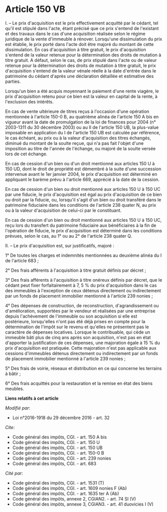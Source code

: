 # Article 150 VB

I. – Le prix d'acquisition est le prix effectivement acquitté par le cédant, tel qu'il est stipulé dans l'acte, étant précisé
que ce prix s'entend de l'existant et des travaux dans le cas d'une acquisition réalisée selon le régime juridique de la
vente d'immeuble à rénover. Lorsqu'une dissimulation du prix est établie, le prix porté dans l'acte doit être majoré du
montant de cette dissimulation. En cas d'acquisition à titre gratuit, le prix d'acquisition s'entend de la valeur retenue
pour la détermination des droits de mutation à titre gratuit. A défaut, selon le cas, de prix stipulé dans l'acte ou de
valeur retenue pour la détermination des droits de mutation à titre gratuit, le prix d'acquisition s'entend de la valeur
vénale réelle à la date d'entrée dans le patrimoine du cédant d'après une déclaration détaillée et estimative des parties.

Lorsqu'un bien a été acquis moyennant le paiement d'une rente viagère, le prix d'acquisition retenu pour ce bien est la
valeur en capital de la rente, à l'exclusion des intérêts.

En cas de vente ultérieure de titres reçus à l'occasion d'une opération mentionnée à l'article 150-0 B, au quatrième alinéa
de l'article 150 A bis en vigueur avant la date de promulgation de la loi de finances pour 2004 (n° 2003-1311 du 30 décembre
2003) ou au II de l'article 150 UB, la plus-value imposable en application du I de l'article 150 UB est calculée par
référence, le cas échéant, au prix ou à la valeur d'acquisition des titres échangés, diminué du montant de la soulte reçue,
qui n'a pas fait l'objet d'une imposition au titre de l'année de l'échange, ou majoré de la soulte versée lors de cet
échange.

En cas de cession d'un bien ou d'un droit mentionné aux articles 150 U à 150 UD, dont le droit de propriété est démembré à la
suite d'une succession intervenue avant le 1er janvier 2004, le prix d'acquisition est déterminé en appliquant le barème
prévu à l'article 669, apprécié à la date de la cession.

En cas de cession d'un bien ou droit mentionné aux articles 150 U à 150 UC par une fiducie, le prix d'acquisition est égal au
prix d'acquisition de ce bien ou droit par la fiducie, ou, lorsqu'il s'agit d'un bien ou droit transféré dans le patrimoine
fiduciaire dans les conditions de l'article 238 quater N, au prix ou à la valeur d'acquisition de celui-ci par le
constituant.

En cas de cession d'un bien ou droit mentionné aux articles 150 U à 150 UC, reçu lors du transfert du patrimoine fiduciaire
aux bénéficiaires à la fin de l'opération de fiducie, le prix d'acquisition est déterminé dans les conditions prévues, selon
le cas, au 1° ou au 2° de l'article 238 quater Q.

II. – Le prix d'acquisition est, sur justificatifs, majoré :

1° De toutes les charges et indemnités mentionnées au deuxième alinéa du I de l'article 683 ;

2° Des frais afférents à l'acquisition à titre gratuit définis par décret ;

3° Des frais afférents à l'acquisition à titre onéreux définis par décret, que le cédant peut fixer forfaitairement à 7, 5 %
du prix d'acquisition dans le cas des immeubles à l'exception de ceux détenus directement ou indirectement par un fonds de
placement immobilier mentionné à l'article 239 nonies ;

4° Des dépenses de construction, de reconstruction, d'agrandissement ou d'amélioration, supportées par le vendeur et
réalisées par une entreprise depuis l'achèvement de l'immeuble ou son acquisition si elle est postérieure, lorsqu'elles n'ont
pas été déjà prises en compte pour la détermination de l'impôt sur le revenu et qu'elles ne présentent pas le caractère de
dépenses locatives. Lorsque le contribuable, qui cède un immeuble bâti plus de cinq ans après son acquisition, n'est pas en
état d'apporter la justification de ces dépenses, une majoration égale à 15 % du prix d'acquisition est pratiquée. Cette
majoration n'est pas applicable aux cessions d'immeubles détenus directement ou indirectement par un fonds de placement
immobilier mentionné à l'article 239 nonies ;

5° Des frais de voirie, réseaux et distribution en ce qui concerne les terrains à bâtir ;

6° Des frais acquittés pour la restauration et la remise en état des biens meubles.

**Liens relatifs à cet article**

_Modifié par_:

  - Loi n°2016-1918 du 29 décembre 2016 - art. 32

_Cite_:

  - Code général des impôts, CGI. - art. 150 A bis
  - Code général des impôts, CGI. - art. 150 U
  - Code général des impôts, CGI. - art. 150 UB
  - Code général des impôts, CGI. - art. 150-0 B
  - Code général des impôts, CGI. - art. 239 nonies
  - Code général des impôts, CGI. - art. 683

_Cité par_:

  - Code général des impôts, CGI. - art. 1531 (T)
  - Code général des impôts, CGI. - art. 1609 nonies F (Ab)
  - Code général des impôts, CGI. - art. 1635 ter A (Ab)
  - Code général des impôts, annexe 2, CGIAN2. - art. 74 SI (V)
  - Code général des impôts, annexe 3, CGIAN3. - art. 41 duovicies I (V)
